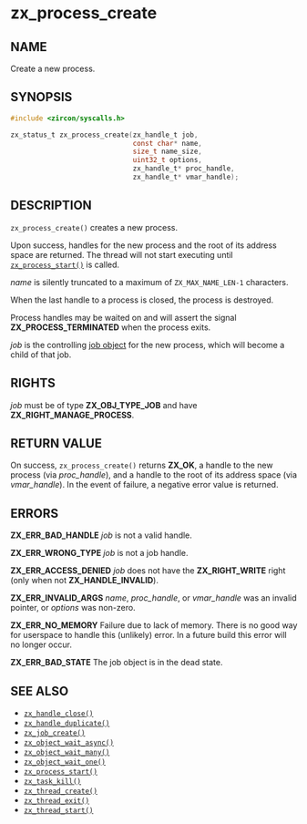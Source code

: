 # zx_process_create

## NAME

<!-- Contents of this heading updated by update-docs-from-fidl, do not edit. -->

Create a new process.

## SYNOPSIS

<!-- Contents of this heading updated by update-docs-from-fidl, do not edit. -->

```c
#include <zircon/syscalls.h>

zx_status_t zx_process_create(zx_handle_t job,
                              const char* name,
                              size_t name_size,
                              uint32_t options,
                              zx_handle_t* proc_handle,
                              zx_handle_t* vmar_handle);
```

## DESCRIPTION

`zx_process_create()` creates a new process.

Upon success, handles for the new process and the root of its address space
are returned.  The thread will not start executing until [`zx_process_start()`] is
called.

*name* is silently truncated to a maximum of `ZX_MAX_NAME_LEN-1` characters.

When the last handle to a process is closed, the process is destroyed.

Process handles may be waited on and will assert the signal
**ZX_PROCESS_TERMINATED** when the process exits.

*job* is the controlling [job object](/docs/reference/kernel_objects/job.md) for the new
process, which will become a child of that job.

## RIGHTS

<!-- Contents of this heading updated by update-docs-from-fidl, do not edit. -->

*job* must be of type **ZX_OBJ_TYPE_JOB** and have **ZX_RIGHT_MANAGE_PROCESS**.

## RETURN VALUE

On success, `zx_process_create()` returns **ZX_OK**, a handle to the new process
(via *proc_handle*), and a handle to the root of its address space (via
*vmar_handle*).  In the event of failure, a negative error value is returned.

## ERRORS

**ZX_ERR_BAD_HANDLE**  *job* is not a valid handle.

**ZX_ERR_WRONG_TYPE**  *job* is not a job handle.

**ZX_ERR_ACCESS_DENIED**  *job* does not have the **ZX_RIGHT_WRITE** right
(only when not **ZX_HANDLE_INVALID**).

**ZX_ERR_INVALID_ARGS**  *name*, *proc_handle*, or *vmar_handle*  was an invalid pointer,
or *options* was non-zero.

**ZX_ERR_NO_MEMORY**  Failure due to lack of memory.
There is no good way for userspace to handle this (unlikely) error.
In a future build this error will no longer occur.

**ZX_ERR_BAD_STATE**  The job object is in the dead state.

## SEE ALSO

 - [`zx_handle_close()`]
 - [`zx_handle_duplicate()`]
 - [`zx_job_create()`]
 - [`zx_object_wait_async()`]
 - [`zx_object_wait_many()`]
 - [`zx_object_wait_one()`]
 - [`zx_process_start()`]
 - [`zx_task_kill()`]
 - [`zx_thread_create()`]
 - [`zx_thread_exit()`]
 - [`zx_thread_start()`]

<!-- References updated by update-docs-from-fidl, do not edit. -->

[`zx_handle_close()`]: handle_close.md
[`zx_handle_duplicate()`]: handle_duplicate.md
[`zx_job_create()`]: job_create.md
[`zx_object_wait_async()`]: object_wait_async.md
[`zx_object_wait_many()`]: object_wait_many.md
[`zx_object_wait_one()`]: object_wait_one.md
[`zx_process_start()`]: process_start.md
[`zx_task_kill()`]: task_kill.md
[`zx_thread_create()`]: thread_create.md
[`zx_thread_exit()`]: thread_exit.md
[`zx_thread_start()`]: thread_start.md
